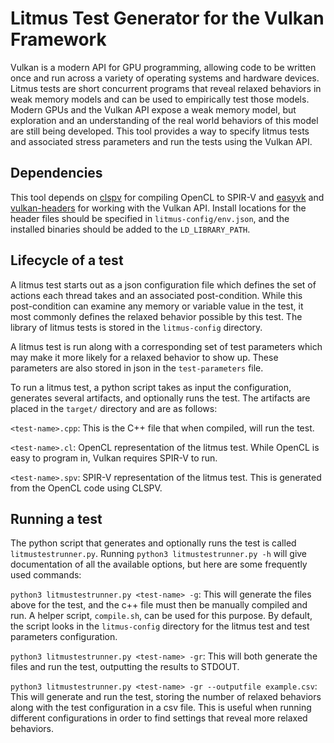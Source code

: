 # Litmus Test Generator for the Vulkan Framework

Vulkan is a modern API for GPU programming, allowing code to be written once and run across a variety of operating systems and hardware devices. Litmus tests are short concurrent programs that reveal relaxed behaviors in weak memory models and can be used to empirically test those models. Modern GPUs and the Vulkan API expose a weak memory model, but exploration and an understanding of the real world behaviors of this model are still being developed. This tool provides a way to specify litmus tests and associated stress parameters and run the tests using the Vulkan API.

## Dependencies

This tool depends on [clspv](https://github.com/google/clspv) for compiling OpenCL to SPIR-V and [easyvk](https://github.com/reeselevine/easyvk) and [vulkan-headers](https://github.com/KhronosGroup/Vulkan-Headers) for working with the Vulkan API. Install locations for the header files should be specified in `litmus-config/env.json`, and the installed binaries should be added to the `LD_LIBRARY_PATH`.

## Lifecycle of a test
A litmus test starts out as a json configuration file which defines the set of actions each thread takes and an associated post-condition. While this post-condition can examine any memory or variable value in the test, it most commonly defines the relaxed behavior possible by this test. The library of litmus tests is stored in the `litmus-config` directory.

A litmus test is run along with a corresponding set of test parameters which may make it more likely for a relaxed behavior to show up. These parameters are also stored in json in the `test-parameters` file.

To run a litmus test, a python script takes as input the configuration, generates several artifacts, and optionally runs the test. The artifacts are placed in the `target/` directory and are as follows:

`<test-name>.cpp`: This is the C++ file that when compiled, will run the test.

`<test-name>.cl`: OpenCL representation of the litmus test. While OpenCL is easy to program in, Vulkan requires SPIR-V to run.

`<test-name>.spv`: SPIR-V representation of the litmus test. This is generated from the OpenCL code using CLSPV.

## Running a test

The python script that generates and optionally runs the test is called `litmustestrunner.py`. Running `python3 litmustestrunner.py -h` will give documentation of all the available options, but here are some frequently used commands:

`python3 litmustestrunner.py <test-name> -g`: This will generate the files above for the test, and the c++ file must then be manually compiled and run. A helper script, `compile.sh`, can be used for this purpose. By default, the script looks in the `litmus-config` directory for the litmus test and test parameters configuration.

`python3 litmustestrunner.py <test-name> -gr`: This will both generate the files and run the test, outputting the results to STDOUT. 

`python3 litmustestrunner.py <test-name> -gr --outputfile example.csv`: This will generate and run the test, storing the number of relaxed behaviors along with the test configuration in a csv file. This is useful when running different configurations in order to find settings that reveal more relaxed behaviors.
